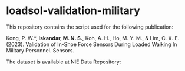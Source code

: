 # loadsol-validation-military
This repository contains the script used for the following publication:

Kong, P. W.*, **Iskandar, M. N. S.**, Koh, A. H., Ho, M. Y. M., & Lim, C. X. E. (2023). Validation of In-Shoe Force Sensors During Loaded Walking In Military Personnel. Sensors.

The dataset is available at NIE Data Repository: 
